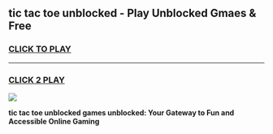 
## tic tac toe unblocked - Play Unblocked Gmaes & Free
<h3>
<a href="https://news.freeplayer.one?title=tic_tac_toe_unblocked&ref=16F">CLICK TO PLAY</a></h3>
<hr>

<h3>
<a href="https://news.freeplayer.one?title=tic_tac_toe_unblocked&ref=16F">CLICK 2 PLAY</a>
  
</h3>

<a href="https://news.freeplayer.one?title=tic_tac_toe_unblocked&ref=16F/"><img src="https://clearcache.store/games.png"></a>


**tic tac toe unblocked games unblocked: Your Gateway to Fun and Accessible Online Gaming**
